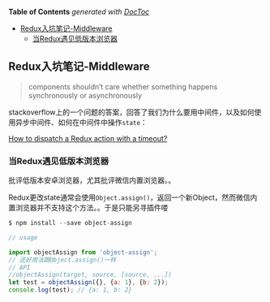 <!-- START doctoc generated TOC please keep comment here to allow auto update -->
<!-- DON'T EDIT THIS SECTION, INSTEAD RE-RUN doctoc TO UPDATE -->
**Table of Contents**  *generated with [DocToc](https://github.com/thlorenz/doctoc)*

- [Redux入坑笔记-Middleware](#redux%E5%85%A5%E5%9D%91%E7%AC%94%E8%AE%B0-middleware)
  - [当Redux遇见低版本浏览器](#%E5%BD%93redux%E9%81%87%E8%A7%81%E4%BD%8E%E7%89%88%E6%9C%AC%E6%B5%8F%E8%A7%88%E5%99%A8)

<!-- END doctoc generated TOC please keep comment here to allow auto update -->

## Redux入坑笔记-Middleware

> components shouldn’t care whether something happens synchronously or asynchronously

stackoverflow上的一个问题的答案，回答了我们为什么要用中间件，以及如何使用异步中间件、如何在中间件中操作`state`：

[How to dispatch a Redux action with a timeout?](http://stackoverflow.com/questions/35411423/how-to-dispatch-a-redux-action-with-a-timeout/35415559#35415559)

### 当Redux遇见低版本浏览器

批评低版本安卓浏览器，尤其批评微信内置浏览器。。

Redux更改state通常会使用`Object.assign()`，返回一个新Object，然而微信内置浏览器并不支持这个方法。。于是只能另寻插件喽

```javascript
$ npm install --save object-assign

// usage

import objectAssign from 'object-assign';
// 还好用法跟Object.assign()一样
// API
//objectAssign(target, source, [source, ...])
let test = objectAssign({}, {a: 1}, {b: 2});
console.log(test); // {a: 1, b: 2}
```